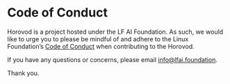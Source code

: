 # Code of Conduct

Horovod is a project hosted under the LF AI Foundation. As such, we would like to urge you to please be mindful of and adhere to the Linux Foundation’s [Code of Conduct](https://lfprojects.org/policies/code-of-conduct/) when contributing to the Horovod.

If you have any questions or concerns, please email info@lfai.foundation.

Thank you. 
